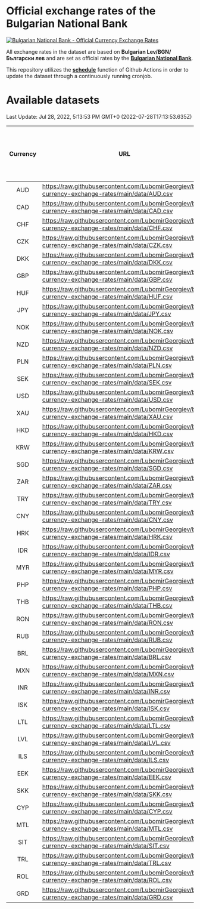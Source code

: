 # Official exchange rates of the Bulgarian National Bank

[![Bulgarian National Bank - Official Currency Exchange Rates](https://github.com/LubomirGeorgiev/bnb-currency-exchange-rates/actions/workflows/update-rates.yml/badge.svg?branch=main)](https://github.com/LubomirGeorgiev/bnb-currency-exchange-rates/actions/workflows/update-rates.yml)

All exchange rates in the dataset are based on **Bulgarian Lev/BGN/Български лев** and are set as official rates by the [**Bulgarian National Bank**](https://www.bnb.bg/Statistics/StExternalSector/StExchangeRates/StERForeignCurrencies/index.htm?toLang=_EN).

This repository utilizes the [**schedule**](https://docs.github.com/en/actions/reference/events-that-trigger-workflows) function of Github Actions in order to update the dataset through a continuously running cronjob.

# Available datasets

<!-- START LINKS (DO NOT EVER FU*ING DELETE THIS COMMENT FOR THE LOVE OF YOUR LIFE!!! IF YOU ARE CURIOS HOW IT WORKS, YOU CAN HAVE A LOOK AT ./src/updateReadme.ts) -->

Last Update: Jul 28, 2022, 5:13:53 PM GMT+0 (2022-07-28T17:13:53.635Z)

| Currency | URL                                                                                             | Number of records | Number of missing days that were filled in |
| :------: | ----------------------------------------------------------------------------------------------- | :---------------: | :----------------------------------------: |
|   AUD    | https://raw.githubusercontent.com/LubomirGeorgiev/bnb-currency-exchange-rates/main/data/AUD.csv |       8573        |                    2648                    |
|   CAD    | https://raw.githubusercontent.com/LubomirGeorgiev/bnb-currency-exchange-rates/main/data/CAD.csv |       8573        |                    2648                    |
|   CHF    | https://raw.githubusercontent.com/LubomirGeorgiev/bnb-currency-exchange-rates/main/data/CHF.csv |       8573        |                    2648                    |
|   CZK    | https://raw.githubusercontent.com/LubomirGeorgiev/bnb-currency-exchange-rates/main/data/CZK.csv |       8573        |                    2648                    |
|   DKK    | https://raw.githubusercontent.com/LubomirGeorgiev/bnb-currency-exchange-rates/main/data/DKK.csv |       8573        |                    2648                    |
|   GBP    | https://raw.githubusercontent.com/LubomirGeorgiev/bnb-currency-exchange-rates/main/data/GBP.csv |       8573        |                    2648                    |
|   HUF    | https://raw.githubusercontent.com/LubomirGeorgiev/bnb-currency-exchange-rates/main/data/HUF.csv |       8573        |                    2648                    |
|   JPY    | https://raw.githubusercontent.com/LubomirGeorgiev/bnb-currency-exchange-rates/main/data/JPY.csv |       8573        |                    2648                    |
|   NOK    | https://raw.githubusercontent.com/LubomirGeorgiev/bnb-currency-exchange-rates/main/data/NOK.csv |       8573        |                    2648                    |
|   NZD    | https://raw.githubusercontent.com/LubomirGeorgiev/bnb-currency-exchange-rates/main/data/NZD.csv |       8573        |                    2648                    |
|   PLN    | https://raw.githubusercontent.com/LubomirGeorgiev/bnb-currency-exchange-rates/main/data/PLN.csv |       8573        |                    2648                    |
|   SEK    | https://raw.githubusercontent.com/LubomirGeorgiev/bnb-currency-exchange-rates/main/data/SEK.csv |       8573        |                    2648                    |
|   USD    | https://raw.githubusercontent.com/LubomirGeorgiev/bnb-currency-exchange-rates/main/data/USD.csv |       8573        |                    2648                    |
|   XAU    | https://raw.githubusercontent.com/LubomirGeorgiev/bnb-currency-exchange-rates/main/data/XAU.csv |       8573        |                    2650                    |
|   HKD    | https://raw.githubusercontent.com/LubomirGeorgiev/bnb-currency-exchange-rates/main/data/HKD.csv |       8273        |                    2559                    |
|   KRW    | https://raw.githubusercontent.com/LubomirGeorgiev/bnb-currency-exchange-rates/main/data/KRW.csv |       8273        |                    2559                    |
|   SGD    | https://raw.githubusercontent.com/LubomirGeorgiev/bnb-currency-exchange-rates/main/data/SGD.csv |       8273        |                    2559                    |
|   ZAR    | https://raw.githubusercontent.com/LubomirGeorgiev/bnb-currency-exchange-rates/main/data/ZAR.csv |       8273        |                    2559                    |
|   TRY    | https://raw.githubusercontent.com/LubomirGeorgiev/bnb-currency-exchange-rates/main/data/TRY.csv |       6756        |                    2090                    |
|   CNY    | https://raw.githubusercontent.com/LubomirGeorgiev/bnb-currency-exchange-rates/main/data/CNY.csv |       6636        |                    2054                    |
|   HRK    | https://raw.githubusercontent.com/LubomirGeorgiev/bnb-currency-exchange-rates/main/data/HRK.csv |       6636        |                    2054                    |
|   IDR    | https://raw.githubusercontent.com/LubomirGeorgiev/bnb-currency-exchange-rates/main/data/IDR.csv |       6636        |                    2054                    |
|   MYR    | https://raw.githubusercontent.com/LubomirGeorgiev/bnb-currency-exchange-rates/main/data/MYR.csv |       6636        |                    2054                    |
|   PHP    | https://raw.githubusercontent.com/LubomirGeorgiev/bnb-currency-exchange-rates/main/data/PHP.csv |       6636        |                    2054                    |
|   THB    | https://raw.githubusercontent.com/LubomirGeorgiev/bnb-currency-exchange-rates/main/data/THB.csv |       6636        |                    2054                    |
|   RON    | https://raw.githubusercontent.com/LubomirGeorgiev/bnb-currency-exchange-rates/main/data/RON.csv |       6579        |                    2038                    |
|   RUB    | https://raw.githubusercontent.com/LubomirGeorgiev/bnb-currency-exchange-rates/main/data/RUB.csv |       6487        |                    2006                    |
|   BRL    | https://raw.githubusercontent.com/LubomirGeorgiev/bnb-currency-exchange-rates/main/data/BRL.csv |       5666        |                    1757                    |
|   MXN    | https://raw.githubusercontent.com/LubomirGeorgiev/bnb-currency-exchange-rates/main/data/MXN.csv |       5666        |                    1757                    |
|   INR    | https://raw.githubusercontent.com/LubomirGeorgiev/bnb-currency-exchange-rates/main/data/INR.csv |       5297        |                    1641                    |
|   ISK    | https://raw.githubusercontent.com/LubomirGeorgiev/bnb-currency-exchange-rates/main/data/ISK.csv |       5209        |                    1614                    |
|   LTL    | https://raw.githubusercontent.com/LubomirGeorgiev/bnb-currency-exchange-rates/main/data/LTL.csv |       5153        |                    1582                    |
|   LVL    | https://raw.githubusercontent.com/LubomirGeorgiev/bnb-currency-exchange-rates/main/data/LVL.csv |       4792        |                    1472                    |
|   ILS    | https://raw.githubusercontent.com/LubomirGeorgiev/bnb-currency-exchange-rates/main/data/ILS.csv |       4573        |                    1422                    |
|   EEK    | https://raw.githubusercontent.com/LubomirGeorgiev/bnb-currency-exchange-rates/main/data/EEK.csv |       3997        |                    1223                    |
|   SKK    | https://raw.githubusercontent.com/LubomirGeorgiev/bnb-currency-exchange-rates/main/data/SKK.csv |       2971        |                    913                     |
|   CYP    | https://raw.githubusercontent.com/LubomirGeorgiev/bnb-currency-exchange-rates/main/data/CYP.csv |       2903        |                    887                     |
|   MTL    | https://raw.githubusercontent.com/LubomirGeorgiev/bnb-currency-exchange-rates/main/data/MTL.csv |       2603        |                    798                     |
|   SIT    | https://raw.githubusercontent.com/LubomirGeorgiev/bnb-currency-exchange-rates/main/data/SIT.csv |       2541        |                    777                     |
|   TRL    | https://raw.githubusercontent.com/LubomirGeorgiev/bnb-currency-exchange-rates/main/data/TRL.csv |       1815        |                    556                     |
|   ROL    | https://raw.githubusercontent.com/LubomirGeorgiev/bnb-currency-exchange-rates/main/data/ROL.csv |       1694        |                    521                     |
|   GRD    | https://raw.githubusercontent.com/LubomirGeorgiev/bnb-currency-exchange-rates/main/data/GRD.csv |        357        |                    105                     |

<!-- END LINKS (DO NOT EVER FU*ING DELETE THIS COMMENT FOR THE LOVE OF YOUR LIFE!!! IF YOU ARE CURIOS HOW IT WORKS, YOU CAN HAVE A LOOK AT ./src/updateReadme.ts) -->
